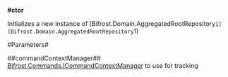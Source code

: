 **#ctor**

Initializes a new instance of [Bifrost.Domain.AggregatedRootRepository`1](Bifrost.Domain.AggregatedRootRepository`1)

#Parameters#


##commandContextManager##
[Bifrost.Commands.ICommandContextManager](Bifrost.Commands.ICommandContextManager) to use for tracking
